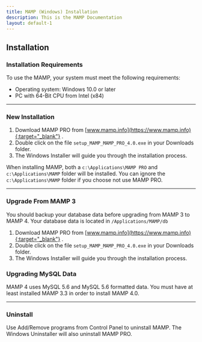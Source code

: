 ```yaml
---
title: MAMP (Windows) Installation
description: This is the MAMP Documentation
layout: default-1
---
```


## Installation

### Installation Requirements

To use the MAMP, your system must meet the following requirements:

- Operating system: Windows 10.0 or later
- PC with 64-Bit CPU from Intel (x84)

---

### New Installation

1. Download MAMP PRO from [www.mamp.info](https://www.mamp.info){:target="_blank"} .
2. Double click on the file `setup_MAMP_MAMP_PRO_4.0.exe` in your Downloads folder.
3. The Windows Installer will guide you through the installation process.

When installing MAMP, both a  `c:\Applications\MAMP PRO` and  `c:\Applications\MAMP` folder will be installed. You can ignore the `c:\Applications\MAMP` folder if you choose not use MAMP PRO.

---

### Upgrade From MAMP 3

You should backup your database data before upgrading from MAMP 3 to MAMP 4. Your database data is located in  `/Applications/MAMP/db`

1. Download MAMP PRO from [www.mamp.info](https://www.mamp.info){:target="_blank"} .
2. Double click on the file `setup_MAMP_MAMP_PRO_4.0.exe` in your Downloads folder.
3. The Windows Installer will guide you through the installation process.

### Upgrading MySQL Data

MAMP 4 uses MySQL 5.6 and MySQL 5.6 formatted data. You must have at least installed MAMP 3.3 in order to install MAMP 4.0. 

---

### Uninstall

Use Add/Remove programs from Control Panel to uninstall MAMP. The Windows Uninstaller will also uninstall MAMP PRO.

